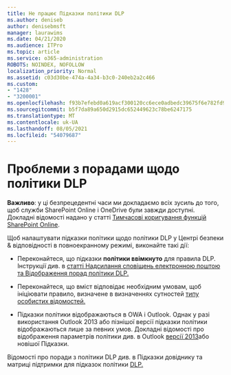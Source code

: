 ```yaml
---
title: Не працює Підказки політики DLP
ms.author: deniseb
author: denisebmsft
manager: laurawims
ms.date: 04/21/2020
ms.audience: ITPro
ms.topic: article
ms.service: o365-administration
ROBOTS: NOINDEX, NOFOLLOW
localization_priority: Normal
ms.assetid: c03d30be-474a-4a34-b3c0-240eb2a2c466
ms.custom:
- "1428"
- "3200001"
ms.openlocfilehash: f93b7efebd0a619acf300120cc6ece0adbedc39675f6e782fd982dc1f988edbd
ms.sourcegitcommit: b5f7da89a650d2915dc652449623c78be6247175
ms.translationtype: MT
ms.contentlocale: uk-UA
ms.lasthandoff: 08/05/2021
ms.locfileid: "54079687"
---
```

# <a name="dlp-policy-tip-issues"></a>Проблеми з порадами щодо політики DLP

**Важливо**: у ці безпрецедентні часи ми докладаємо всіх зусиль до того, щоб служби SharePoint Online і OneDrive були завжди доступні. Докладні відомості надано у статті [Тимчасові коригування функцій SharePoint Online](https://aka.ms/ODSPAdjustments).

Щоб налаштувати підказки політики щодо політики DLP у Центрі безпеки & відповідності в повноекранному режимі, виконайте такі дії:

- Переконайтеся, що підказки **політики ввімкнуто** для правила DLP. Інструкції див. в [статті Надсилання сповіщень електронною поштою та Відображення порад політики DLP.](https://docs.microsoft.com/microsoft-365/compliance/use-notifications-and-policy-tips)

- Переконайтеся, що вміст відповідає необхідним умовам, щоб ініціювати правило, визначене в визначеннях сутностей [типу особистих відомостей.](https://docs.microsoft.com/microsoft-365/compliance/sensitive-information-type-entity-definitions)

- Підказки політики відображаються в OWA і Outlook. Однак у разі використання Outlook 2013 або пізнішої версії підказки політики відображаються лише за певних умов. Докладні відомості про відображення параметрів політики див. в Outlook [версії 2013](https://docs.microsoft.com/microsoft-365/compliance/use-notifications-and-policy-tips)або новішої Підказки.

Відомості про поради з політики [](https://docs.microsoft.com/microsoft-365/compliance/dlp-policy-tips-reference?view=o365-worldwide#support-matrix-for-dlp-policy-tips-across-microsoft-apps) DLP див. в Підказки довіднику та матриці підтримки для підказок політики [DLP.](https://docs.microsoft.com/microsoft-365/compliance/dlp-policy-tips-reference?view=o365-worldwide#support-matrix-for-dlp-policy-tips-across-microsoft-apps)